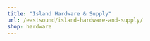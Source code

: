 ```yaml
---
title: "Island Hardware & Supply"
url: /eastsound/island-hardware-and-supply/
shop: hardware
---
```

